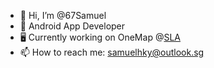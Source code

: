 - 👋 Hi, I’m @67Samuel
- 👀 Android App Developer
- 🖥️ Currently working on OneMap @[SLA](https://www.sla.gov.sg/)
- 📫 How to reach me: samuelhky@outlook.sg

<!---
67Samuel/67Samuel is a ✨ special ✨ repository because its `README.md` (this file) appears on your GitHub profile.
You can click the Preview link to take a look at your changes.
--->
